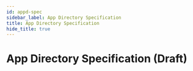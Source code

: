 ```yaml
---
id: appd-spec
sidebar_label: App Directory Specification
title: App Directory Specification
hide_title: true
---
```


# App Directory Specification (Draft)